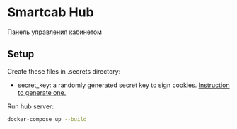 # Smartcab Hub
Панель управления кабинетом


## Setup
Create these files in .secrets directory:

- secret_key: a randomly generated secret key to sign cookies. [Instruction to generate one.](https://flask.palletsprojects.com/en/3.0.x/quickstart/#sessions)

Run hub server:
```bash
docker-compose up --build
```

